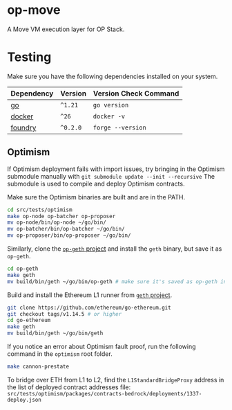 # op-move

A Move VM execution layer for OP Stack.

# Testing

Make sure you have the following dependencies installed on your system.

| Dependency | Version | Version Check Command |
|------------|---------|--------------|
| [go](https://go.dev/) | `^1.21` | `go version` |
| [docker](https://docs.docker.com/engine/install/) | `^26`  | `docker -v` |
| [foundry](https://github.com/foundry-rs/foundry#installation) | `^0.2.0` | `forge --version` |

## Optimism

If Optimism deployment fails with import issues, try bringing in the Optimism submodule manually with `git submodule update --init --recursive`
The submodule is used to compile and deploy Optimism contracts.

Make sure the Optimism binaries are built and are in the PATH.

```bash
cd src/tests/optimism
make op-node op-batcher op-proposer
mv op-node/bin/op-node ~/go/bin/
mv op-batcher/bin/op-batcher ~/go/bin/
mv op-proposer/bin/op-proposer ~/go/bin/
```

Similarly, clone the [`op-geth` project](https://github.com/ethereum-optimism/op-geth) and install the `geth` binary, but save it as `op-geth`.
```bash
cd op-geth
make geth
mv build/bin/geth ~/go/bin/op-geth # make sure it's saved as op-geth instead of geth
```

Build and install the Ethereum L1 runner from [`geth` project](https://github.com/ethereum/go-ethereum).
```bash
git clone https://github.com/ethereum/go-ethereum.git
git checkout tags/v1.14.5 # or higher
cd go-ethereum
make geth
mv build/bin/geth ~/go/bin/geth
```

If you notice an error about Optimism fault proof, run the following command in the `optimism` root folder.
```bash
make cannon-prestate
```

To bridge over ETH from L1 to L2, find the `L1StandardBridgeProxy` address in the list of deployed contract addresses file:
`src/tests/optimism/packages/contracts-bedrock/deployments/1337-deploy.json`

